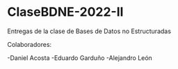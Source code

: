 # ClaseBDNE-2022-II
Entregas de la clase de Bases de Datos no Estructuradas

Colaboradores:

-Daniel Acosta
-Eduardo Garduño
-Alejandro León
